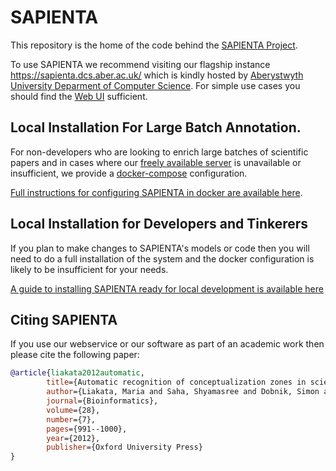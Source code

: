# SAPIENTA

This repository is the home of the code behind the [SAPIENTA Project]().

To use SAPIENTA we recommend visiting our flagship instance https://sapienta.dcs.aber.ac.uk/ which is kindly hosted by [Aberystwyth University Deparment of Computer Science](https://www.aber.ac.uk/en/cs/). For simple use cases you should find the [Web UI](https://sapienta.dcs.aber.ac.uk/ui) sufficient.

## Local Installation For Large Batch Annotation.

For non-developers who are looking to enrich large batches of scientific papers and in cases where our [freely available server]() is unavailable or insufficient, we provide a [docker-compose](https://docs.docker.com/compose/) configuration.

[Full instructions for configuring SAPIENTA in docker are available here](docs/docker-compose.md).

## Local Installation for Developers and Tinkerers

If you plan to make changes to SAPIENTA's models or code then you will need to do a full installation of the system and the docker configuration is likely to be insufficient for your needs. 

[A guide to installing SAPIENTA ready for local development is available here](docs/full-install.md)

## Citing SAPIENTA

If you use our webservice or our software as part of an academic work then please cite the following paper:

```bibtex
@article{liakata2012automatic,
        title={Automatic recognition of conceptualization zones in scientific articles and two life science applications},
        author={Liakata, Maria and Saha, Shyamasree and Dobnik, Simon and Batchelor, Colin and Rebholz-Schuhmann, Dietrich},
        journal={Bioinformatics},
        volume={28},
        number={7},
        pages={991--1000},
        year={2012},
        publisher={Oxford University Press}
}       
```           
